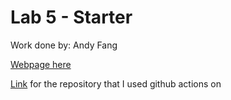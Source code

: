 # Lab 5 - Starter

Work done by: Andy Fang

[Webpage here](https://a4fang.github.io/Lab5_Starter/expose.html)

[Link](https://github.com/A4Fang/cse110_lab5_part2) for the repository that I used github actions on
